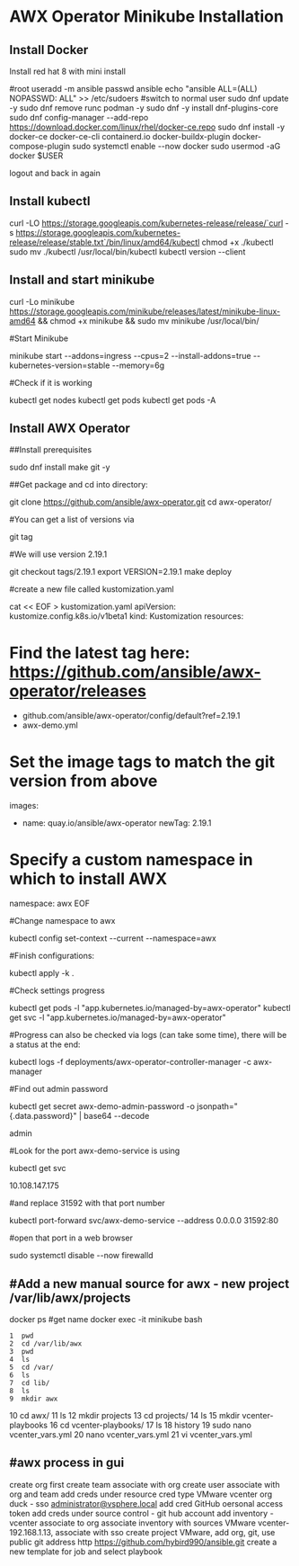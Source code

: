 # AWX Operator Minikube Installation

## Install Docker
Install red hat 8 with mini install

#root
useradd -m ansible
passwd ansible
echo "ansible ALL=(ALL) NOPASSWD: ALL" >> /etc/sudoers
#switch to normal user
sudo dnf update -y
sudo dnf remove runc podman -y
sudo dnf -y install dnf-plugins-core
sudo dnf config-manager --add-repo https://download.docker.com/linux/rhel/docker-ce.repo
sudo dnf install -y docker-ce docker-ce-cli containerd.io docker-buildx-plugin docker-compose-plugin
sudo systemctl enable --now docker
sudo usermod -aG docker $USER

logout and back in again

## Install kubectl

curl -LO https://storage.googleapis.com/kubernetes-release/release/`curl -s https://storage.googleapis.com/kubernetes-release/release/stable.txt`/bin/linux/amd64/kubectl
chmod +x ./kubectl
sudo mv ./kubectl /usr/local/bin/kubectl
kubectl version --client

## Install and start minikube

curl -Lo minikube https://storage.googleapis.com/minikube/releases/latest/minikube-linux-amd64 && chmod +x minikube && sudo mv minikube /usr/local/bin/


#Start Minikube

minikube start --addons=ingress --cpus=2 --install-addons=true --kubernetes-version=stable --memory=6g


#Check if it is working

kubectl get nodes
kubectl get pods
kubectl get pods -A

## Install AWX Operator

##Install prerequisites

sudo dnf install make git -y

##Get package and cd into directory:

git clone https://github.com/ansible/awx-operator.git
cd awx-operator/

#You can get a list of versions via

git tag

#We will use version 2.19.1

git checkout tags/2.19.1
export VERSION=2.19.1
make deploy

#create a new file called kustomization.yaml


cat << EOF > kustomization.yaml
apiVersion: kustomize.config.k8s.io/v1beta1
kind: Kustomization
resources:
  # Find the latest tag here: https://github.com/ansible/awx-operator/releases
  - github.com/ansible/awx-operator/config/default?ref=2.19.1
  - awx-demo.yml

# Set the image tags to match the git version from above
images:
  - name: quay.io/ansible/awx-operator
    newTag: 2.19.1
# Specify a custom namespace in which to install AWX
namespace: awx
EOF

#Change namespace to awx

kubectl config set-context --current --namespace=awx

#Finish configurations:

kubectl apply -k .

#Check settings progress

kubectl get pods -l "app.kubernetes.io/managed-by=awx-operator"
kubectl get svc -l "app.kubernetes.io/managed-by=awx-operator"

#Progress can also be checked via logs (can take some  time), there will be a status at the end:

kubectl logs -f deployments/awx-operator-controller-manager -c awx-manager

#Find out admin password

kubectl get secret awx-demo-admin-password -o jsonpath="{.data.password}" | base64 --decode

admin


#Look for the port awx-demo-service is using

kubectl get svc

10.108.147.175 

#and replace 31592 with that port number

kubectl port-forward svc/awx-demo-service --address 0.0.0.0 31592:80

#open that port in a web browser

sudo systemctl disable --now firewalld


#Add a new manual source for awx - new project 
/var/lib/awx/projects
-----------------------------
docker ps #get name
docker exec -it minikube bash

    1  pwd
    2  cd /var/lib/awx
    3  pwd
    4  ls
    5  cd /var/
    6  ls
    7  cd lib/
    8  ls
    9  mkdir awx
   10  cd awx/
   11  ls
   12  mkdir projects
   13  cd projects/
   14  ls
   15  mkdir vcenter-playbooks
   16  cd vcenter-playbooks/
   17  ls
   18  history
   19  sudo nano vcenter_vars.yml
   20  nano vcenter_vars.yml
   21  vi vcenter_vars.yml


#awx process in gui
----------------------------
create org first
create team associate with org
create user associate with org and team
add creds under resource cred type VMware vcenter org duck - sso administrator@vsphere.local
add cred GitHub oersonal access token 
add creds under source control - git hub account
add inventory - vcenter associate to org
associate inventory with sources  VMware vcenter- 192.168.1.13, associate with sso
create project VMware, add org, git,
use public git address http https://github.com/hybird990/ansible.git
create a new template for job and select playbook
